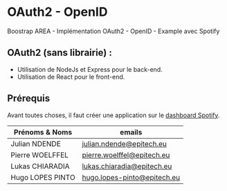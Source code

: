 # OAuth2 - OpenID
Boostrap AREA - Implémentation OAuth2 - OpenID - Example avec Spotify

## OAuth2 (sans librairie) :

  * Utilisation de NodeJs et Express pour le back-end.
  * Utilisation de React pour le front-end.

## Prérequis
Avant toutes choses, il faut créer une application sur le [dashboard Spotify](https://developer.spotify.com/dashboard/applications).  
  
  
|  Prénoms & Noms      |  emails                      |
-----------------------|------------------------------|
|  Julian NDENDE       |  julian.ndende@epitech.eu    |
|  Pierre WOELFFEL     |  pierre.woelffel@epitech.eu  |
|  Lukas CHIARADIA     |  lukas.chiaradia@epitech.eu  |
|  Hugo LOPES PINTO    |  hugo.lopes-pinto@epitech.eu |
